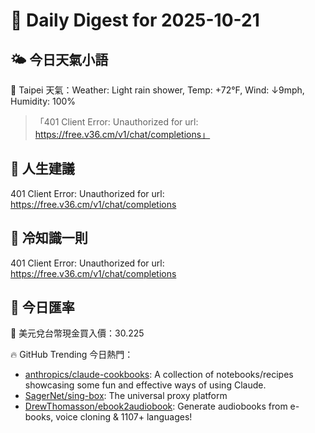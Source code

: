 # 🌅 Daily Digest for 2025-10-21

## 🌤️ 今日天氣小語
📍 Taipei 天氣：Weather: Light rain shower, Temp: +72°F, Wind: ↓9mph, Humidity: 100%
> 「401 Client Error: Unauthorized for url: https://free.v36.cm/v1/chat/completions」

## 💬 人生建議
401 Client Error: Unauthorized for url: https://free.v36.cm/v1/chat/completions

## 🧠 冷知識一則
401 Client Error: Unauthorized for url: https://free.v36.cm/v1/chat/completions
## 💱 今日匯率
💱 美元兌台幣現金買入價：30.225

🔥 GitHub Trending 今日熱門：
- [anthropics/claude-cookbooks](https://github.com/anthropics/claude-cookbooks): A collection of notebooks/recipes showcasing some fun and effective ways of using Claude.
- [SagerNet/sing-box](https://github.com/SagerNet/sing-box): The universal proxy platform
- [DrewThomasson/ebook2audiobook](https://github.com/DrewThomasson/ebook2audiobook): Generate audiobooks from e-books, voice cloning & 1107+ languages!

